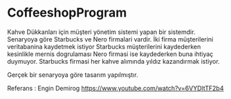 # CoffeeshopProgram
Kahve Dükkanları için müşteri yönetim sistemi yapan bir sistemdir.
Senaryoya göre Starbucks ve Nero firmalari vardir.
İki firma müşterilerini veritabanina kaydetmek istiyor
Starbucks müşterilerini kaydederken kesinlikle mernis dogrulaması 
Nero firmasi ise kaydederken buna ihtiyaç duymuyor.
Starbucks firmasi her kahve alımında yıldız kazandırmak istiyor.

Gerçek bir senaryoya göre tasarım yapılmıştır.

Referans : Engin Demirog
https://www.youtube.com/watch?v=6VYDltTF2b4
